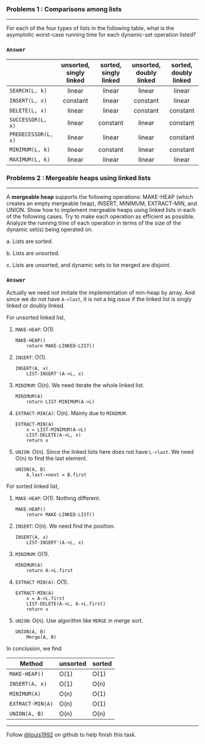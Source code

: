 ### Problems 1 : Comparisons among lists
***
For each of the four types of lists in the following table, what is the asymptotic worst-case running time for each dynamic-set operation listed?


### `Answer`
<table class="table table-bordered table-striped table-compact">
<thead>
<tr>
<th style="text-align: left"></th>
<th style="text-align: center">unsorted, singly linked</th>
<th style="text-align: center">sorted, singly linked</th>
<th style="text-align: center">unsorted, doubly linked</th>
<th style="text-align: center">sorted, doubly linked</th>
</tr>
</thead>
<tbody>
<tr>
<td style="text-align: left"><code>SEARCH(L, k)</code></td>
<td style="text-align: center">linear</td>
<td style="text-align: center">linear</td>
<td style="text-align: center">linear</td>
<td style="text-align: center">linear</td>
</tr>
<tr>
<td style="text-align: left"><code>INSERT(L, x)</code></td>
<td style="text-align: center">constant</td>
<td style="text-align: center">linear</td>
<td style="text-align: center">constant</td>
<td style="text-align: center">linear</td>
</tr>
<tr>
<td style="text-align: left"><code>DELETE(L, x)</code></td>
<td style="text-align: center">linear</td>
<td style="text-align: center">linear</td>
<td style="text-align: center">constant</td>
<td style="text-align: center">constant</td>
</tr>
<tr>
<td style="text-align: left"><code>SUCCESSOR(L, x)</code></td>
<td style="text-align: center">linear</td>
<td style="text-align: center">constant</td>
<td style="text-align: center">linear</td>
<td style="text-align: center">constant</td>
</tr>
<tr>
<td style="text-align: left"><code>PREDECESSOR(L, x)</code></td>
<td style="text-align: center">linear</td>
<td style="text-align: center">linear</td>
<td style="text-align: center">linear</td>
<td style="text-align: center">constant</td>
</tr>
<tr>
<td style="text-align: left"><code>MINIMUM(L, k)</code></td>
<td style="text-align: center">linear</td>
<td style="text-align: center">constant</td>
<td style="text-align: center">linear</td>
<td style="text-align: center">constant</td>
</tr>
<tr>
<td style="text-align: left"><code>MAXIMUM(L, k)</code></td>
<td style="text-align: center">linear</td>
<td style="text-align: center">linear</td>
<td style="text-align: center">linear</td>
<td style="text-align: center">linear</td>
</tr>
</tbody>
</table>

### Problems 2 : Mergeable heaps using linked lists
***
A **mergeable heap** supports the following operations: MAKE-HEAP (which creates an empty mergeable heap), INSERT, MINIMUM, EXTRACT-MIN, and UNION. Show how to implement mergeable heaps using linked lists in each of the following cases. Try to make each operation as efficient as possible. Analyze the running time of each operation in terms of the size of the dynamic set(s) being operated on.

a. Lists are sorted.

b. Lists are unsorted.

c. Lists are unsorted, and dynamic sets to be merged are disjoint.


### `Answer`

Actually we need not imitate the implementation of min-heap by array. And since we do not have `A->last`, it is not a big issue if the linked list is singly linked or doubly linked.

For unsorted linked list,

1. `MAKE-HEAP`: O(1).
	````
	MAKE-HEAP()
		return MAKE-LINKED-LIST()
	````

2. `INSERT`: O(1).
	````
	INSERT(A, x)
		LIST-INSERT'(A->L, x)
	````

3. `MINIMUM`: O(n). We need iterate the whole linked list.
	````
	MINIMUM(A)
		return LIST-MINIMUM(A->L)
	````

4. `EXTRACT-MIN(A)`: O(n). Mainly due to `MINIMUM`.
	````
	EXTRACT-MIN(A)
		x = LIST-MINIMUM(A->L)
		LIST-DELETE(A->L, x)
		return x
	````

5. `UNION`: O(n). Since the linked lists here does not have `L->last`. We need O(n) to find the last element.
	````
	UNION(A, B)
		A.last->next = B.first
	````

For sorted linked list,

1. `MAKE-HEAP`: O(1). Nothing different.
	````
	MAKE-HEAP()
		return MAKE-LINKED-LIST()
	````

2. `INSERT`: O(n). We need find the position.
	````
	INSERT(A, x)
		LIST-INSERT'(A->L, x)
	````

3. `MINIMUM`: O(1).
	````
	MINIMUM(A)
		return A->L.first
	````

4. `EXTRACT-MIN(A)`: O(1).
	````
	EXTRACT-MIN(A)
		x = A->L.first
		LIST-DELETE(A->L, A->L.first)
		return x
	````

5. `UNION`: O(n). Use algorithm like `MERGE` in merge sort.
	````
	UNION(A, B)
		Merge(A, B)
	````


In conclusion, we find

| Method | unsorted | sorted |
| ------ | -------- | ------ |
| `MAKE-HEAP()` | O(1) | O(1) |
| `INSERT(A, x)` | O(1) | O(n) |
| `MINIMUM(A)` | O(n) | O(1) |
| `EXTRACT-MIN(A)` | O(n) | O(1) |
| `UNION(A, B)` | O(n) | O(n) |


***
Follow [@louis1992](https://github.com/gzc) on github to help finish this task.
